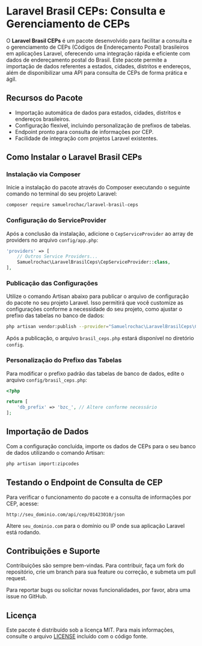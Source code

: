 
# Laravel Brasil CEPs: Consulta e Gerenciamento de CEPs

O **Laravel Brasil CEPs** é um pacote desenvolvido para facilitar a consulta e o gerenciamento de CEPs (Códigos de Endereçamento Postal) brasileiros em aplicações Laravel, oferecendo uma integração rápida e eficiente com dados de endereçamento postal do Brasil. Este pacote permite a importação de dados referentes a estados, cidades, distritos e endereços, além de disponibilizar uma API para consulta de CEPs de forma prática e ágil.

## Recursos do Pacote

- Importação automática de dados para estados, cidades, distritos e endereços brasileiros.
- Configuração flexível, incluindo personalização de prefixos de tabelas.
- Endpoint pronto para consulta de informações por CEP.
- Facilidade de integração com projetos Laravel existentes.

## Como Instalar o Laravel Brasil CEPs

### Instalação via Composer

Inicie a instalação do pacote através do Composer executando o seguinte comando no terminal do seu projeto Laravel:

```bash
composer require samuelrochac/laravel-brasil-ceps
```

### Configuração do ServiceProvider

Após a conclusão da instalação, adicione o `CepServiceProvider` ao array de providers no arquivo `config/app.php`:

```php
'providers' => [
    // Outros Service Providers...
    Samuelrochac\LaravelBrasilCeps\CepServiceProvider::class,
],
```

### Publicação das Configurações

Utilize o comando Artisan abaixo para publicar o arquivo de configuração do pacote no seu projeto Laravel. Isso permitirá que você customize as configurações conforme a necessidade do seu projeto, como ajustar o prefixo das tabelas no banco de dados:

```bash
php artisan vendor:publish --provider="Samuelrochac\LaravelBrasilCeps\CepServiceProvider"
```

Após a publicação, o arquivo `brasil_ceps.php` estará disponível no diretório `config`.

### Personalização do Prefixo das Tabelas

Para modificar o prefixo padrão das tabelas de banco de dados, edite o arquivo `config/brasil_ceps.php`:

```php
<?php

return [
    'db_prefix' => 'bzc_', // Altere conforme necessário
];
```

## Importação de Dados

Com a configuração concluída, importe os dados de CEPs para o seu banco de dados utilizando o comando Artisan:

```bash
php artisan import:zipcodes
```

## Testando o Endpoint de Consulta de CEP

Para verificar o funcionamento do pacote e a consulta de informações por CEP, acesse:

```
http://seu_dominio.com/api/cep/01423010/json
```

Altere `seu_dominio.com` para o domínio ou IP onde sua aplicação Laravel está rodando.

## Contribuições e Suporte

Contribuições são sempre bem-vindas. Para contribuir, faça um fork do repositório, crie um branch para sua feature ou correção, e submeta um pull request.

Para reportar bugs ou solicitar novas funcionalidades, por favor, abra uma issue no GitHub.

## Licença

Este pacote é distribuído sob a licença MIT. Para mais informações, consulte o arquivo [LICENSE](LICENSE.md) incluído com o código fonte.
